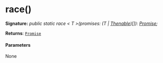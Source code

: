# race()





**Signature:** _public static race < T >(promises: (T | [Thenable](../../web-apis.api/interface/thenable.md)<T>)[]): [Promise](../../web-apis.api/class/promise.md)<T>;_

**Returns**: [`Promise`](../../web-apis.api/class/promise.md)<T>





#### Parameters
None


